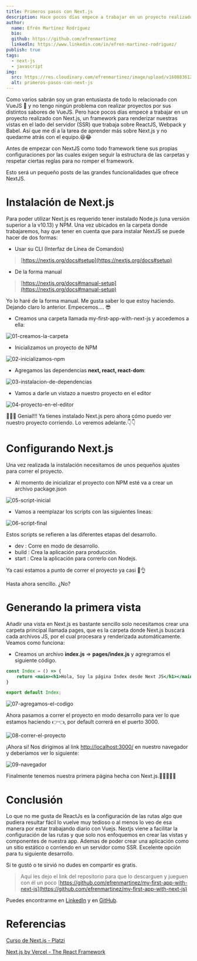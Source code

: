```yaml
---
title: Primeros pasos con Next.js
description: Hace pocos días empece a trabajar en un proyecto realizado con NextJS y ahora empecé a estudiar aprender sobre Next.js
author:
  name: Efrén Martínez Rodríguez
  bio:
  github: https://github.com/efrenmartinez
  linkedln: https://www.linkedin.com/in/efren-martinez-rodriguez/
publish: true
tags:
  - next-js
  - javascript
img:
  src: https://res.cloudinary.com/efrenmartinez/image/upload/v1608836120/efrenmartinez.dev/blog/primeros-pasos-con-next-js/thumbs-primeros-pasos-con-next-js_ezt0g0_qo58ce.jpg
  alt: primeros-pasos-con-next-js
---
```


Como varios sabrán soy un gran entusiasta de todo lo relacionado con VueJS 💚 y no tengo ningún problema con realizar proyectos por sus distintos sabores de VueJS. Pero hace pocos días empecé a trabajar en un proyecto realizado con Next.js, un framework para renderizar nuestras vistas en el lado del servidor (SSR) que trabaja sobre ReactJS, Webpack y Babel. Así que me dí a la tarea de aprender más sobre Next.js y no quedarme atrás con el equipo.😆😂
<br/>

Antes de empezar con NextJS como todo framework tiene sus propias configuraciones por las cuales exigen seguir la estructura de las carpetas y respetar ciertas reglas para no romper el framework.
<br/>

Esto será un pequeño posts de las grandes funcionalidades que ofrece NextJS.

# Instalación de Next.js

Para poder utilizar Next.js es requerido tener instalado Node.js (una versión superior a la v10.13) y NPM. Una vez ubicados en la carpeta donde trabajaremos, hay que tener en cuenta que para instalar NextJS se puede hacer de dos formas:

- Usar su CLI (Interfaz de Línea de Comandos)

> [https://nextjs.org/docs#setup](https://nextjs.org/docs#setup)

- De la forma manual

> [https://nextjs.org/docs#manual-setup](https://nextjs.org/docs#manual-setup)

Yo lo haré de la forma manual. Me gusta saber lo que estoy haciendo. Dejando claro lo anterior. Empecemos.... 😎

- Creamos una carpeta llamada my-first-app-with-next-js y accedemos a ella:

![01-creamos-la-carpeta](https://res.cloudinary.com/efrenmartinez/image/upload/v1608836119/efrenmartinez.dev/blog/primeros-pasos-con-next-js/01-creamos-la-carpeta_h4bwuk_onxxou.png)

- Inicializamos un proyecto de NPM

![02-inicializamos-npm](https://res.cloudinary.com/efrenmartinez/image/upload/v1608836119/efrenmartinez.dev/blog/primeros-pasos-con-next-js/02-inicializamos-npm_majztl_agpzw5.png)

- Agregamos las dependencias **next, react, react-dom**:

![03-instalacion-de-dependencias](https://res.cloudinary.com/efrenmartinez/image/upload/v1608836119/efrenmartinez.dev/blog/primeros-pasos-con-next-js/03-instalacion-de-dependencias_cv3yfu_czsobq.png)

- Vamos a darle un vistazo a nuestro proyecto en el editor

![04-proyecto-en-el-editor](https://res.cloudinary.com/efrenmartinez/image/upload/v1608836119/efrenmartinez.dev/blog/primeros-pasos-con-next-js/04-proyecto-en-el-editor_wuvkon_x6aaa2.png)

🎉🎉🎉 Genial!!! Ya tienes instalado Next.js pero ahora cómo puedo ver nuestro proyecto corriendo. Lo veremos adelante.👇👇

# Configurando Next.js

Una vez realizada la instalación necesitamos de unos pequeños ajustes para correr el proyecto.

- Al momento de inicializar el proyecto con NPM esté va a crear un archivo package.json

![05-script-inicial](https://res.cloudinary.com/efrenmartinez/image/upload/v1608836119/efrenmartinez.dev/blog/primeros-pasos-con-next-js/05-script-inicial_ghfvcn_igwjev.png)

- Vamos a reemplazar los scripts con las siguientes lineas:

![06-script-final](https://res.cloudinary.com/efrenmartinez/image/upload/v1608836120/efrenmartinez.dev/blog/primeros-pasos-con-next-js/06-script-final_tc4y2d_ckwka1.png)

Estos scripts se refieren a las diferentes etapas del desarrollo.

- dev : Corre en modo de desarrollo.
- build : Crea la aplicación para producción.
- start  : Crea la aplicación para correrlo con Nodejs.

Ya casi estamos a punto de correr el proyecto ya casi  🥵👌

Hasta ahora sencillo. ¿No?

# Generando la primera vista

Añadir una vista en Next.js es bastante sencillo solo necesitamos crear una carpeta principal llamada pages, que es la carpeta donde Next.js buscará cada archivos JS, por el cual procesara y renderizada automáticamente. Veamos como funciona:

- Creamos un archivo **index.js** ⇒ **pages/index.js** y agregramos el siguiente código.

```jsx
const Index = () => {
	return <main><h1>Hola, Soy la página Index desde Next JS</h1></main>
}

export default Index;
```

![07-agregamos-el-codigo](https://res.cloudinary.com/efrenmartinez/image/upload/v1608836120/efrenmartinez.dev/blog/primeros-pasos-con-next-js/07-agregamos-el-codigo_agjvib_mhjtld.png)

Ahora pasamos a correr el proyecto en modo desarrollo para ver lo que estamos haciendo 👉👈, por default correrá en el puerto 3000.

![08-correr-el-proyecto](https://res.cloudinary.com/efrenmartinez/image/upload/v1608836120/efrenmartinez.dev/blog/primeros-pasos-con-next-js/08-correr-el-proyecto_n0r3hs_tbyhi1.png)

¡Ahora si! Nos dirigimos al link [http://localhost:3000/](http://localhost:3000/)  en nuestro navegador y deberíamos ver lo siguiente:

![09-navegador](https://res.cloudinary.com/efrenmartinez/image/upload/v1608836120/efrenmartinez.dev/blog/primeros-pasos-con-next-js/09-navegador_cywdl1_at1cqw.png)


Finalmente tenemos nuestra primera página hecha con Next.js.🥳🥳🥳🥳🥳

# Conclusión
Lo que no me gusta de ReactJs es la configuración de las rutas algo que pudiera resultar fácil lo vuelve muy tedioso o al menos lo veo de esa manera por estar trabajando diario con Vuejs. Nextjs viene a facilitar la configuración de las rutas y que solo nos enfoquemos en crear las vistas y componentes de nuestra app. Ademas de poder crear una aplicación como un sitio estático o corriendo en un servidor como SSR. Excelente opción para tu siguiente desarrollo.

Si te gustó o te sirvió no dudes en compartir es gratis.

> Aquí les dejo el link del repositorio para que lo descarguen y jueguen con él un poco [https://github.com/efrenmartinez/my-first-app-with-next-js](https://github.com/efrenmartinez/my-first-app-with-next-js)

Puedes encontrarme en [LinkedIn](https://www.linkedin.com/in/efren-martinez-rodriguez/) y en [GitHub](https://github.com/efrenmartinez).

# Referencias

[Curso de Next.js - Platzi](https://platzi.com/clases/next-2020/)

[Next.js by Vercel - The React Framework](https://nextjs.org/)
